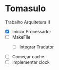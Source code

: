 # Tomasulo
Trabalho Arquitetura II

- [x] Iniciar Processador
- [ ] MakeFile
  - [ ] Integrar Tradutor


- [ ] Começar cache
- [ ] Implementar clock
